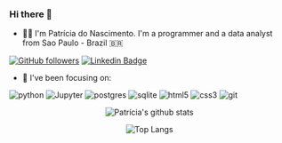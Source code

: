 ### Hi there 👋

<!--
**pathilink/pathilink** is a ✨ _special_ ✨ repository because its `README.md` (this file) appears on your GitHub profile.

Here are some ideas to get you started:

- 🔭 I’m currently working on ...
- 🌱 I’m currently learning ...
- 👯 I’m looking to collaborate on ...
- 🤔 I’m looking for help with ...
- 💬 Ask me about ...
- 📫 How to reach me: ...
- 😄 Pronouns: ...
- ⚡ Fun fact: ...
-->

- 👩‍💻 I'm Patrícia do Nascimento. I'm a programmer and a data analyst from Sao Paulo - Brazil 🇧🇷



[![GitHub followers](https://img.shields.io/github/followers/pathilink?style=social)](https://www.github.com/pathilink)
[![Linkedin Badge](https://img.shields.io/badge/-pathilink-blue?style=flat&logo=Linkedin&logoColor=white&link=https://www.linkedin.com/in/pathilink/)](https://www.linkedin.com/in/pathilink/)

- 🌱 I've been focusing on: 

<p>

<img alt="python" src="https://img.shields.io/badge/-Python-023e8a?style=flat&logo=python&logoColor=white" />

<img alt="Jupyter" src="https://img.shields.io/badge/-Jupyter-023e8a?style=flat&logo=Jupyter&logoColor=white" />

<img alt="postgres" src="https://img.shields.io/badge/-PostgreSQL-023e8a?style=flat&logo=PostgreSQL&logoColor=white" />

<img alt="sqlite" src="https://img.shields.io/badge/-SQLite-023e8a?style=flat&logo=SQLite&logoColor=white" />

<img alt="html5" src="https://img.shields.io/badge/-HTML5-023e8a?style=flat&logo=html5&logoColor=white"/>

<img alt="css3" src="https://img.shields.io/badge/-CSS-023e8a?style=flat&logo=css3&logoColor=white" />

<img alt="git" src="https://img.shields.io/badge/-Git-023e8a?style=flat&logo=git&logoColor=white" />


<!-- <img alt="r" src="https://img.shields.io/badge/-R-F05032?style=flat-square&logo=r&logoColor=white" /> -->

</p>

<center>
<table>
<tr>

![Patrícia's github stats](https://github-readme-stats.vercel.app/api?username=pathilink&show_icons=false&bg_color=30,e96443,904e95&title_color=fff&text_color=fff)


![Top Langs](https://github-readme-stats.vercel.app/api/top-langs/?username=pathilink&bg_color=30,e96443,904e95&title_color=fff&text_color=fff)

</center>
</table>
</tr>
<!-- Purple Bliss - #360033, #0B8793 -->

<!-- https://github.com/anuraghazra/github-readme-stats/blob/master/readme.md -->

<!-- https://simpleicons.org/ -->